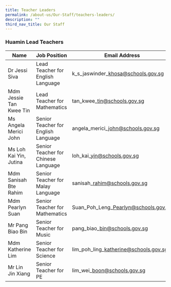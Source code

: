 ```yaml
---
title: Teacher Leaders
permalink: /about-us/Our-Staff/teachers-leaders/
description: ""
third_nav_title: Our Staff
---
```

### **Huamin Lead Teachers**


| Name | Job Position | Email Address |
| -------- | -------- | -------- |
| Dr Jessi Siva | Lead Teacher for English Language | k\_s\_jaswinder\_khosa@schools.gov.sg |
|Mdm Jessie Tan Kwee Tin | Lead Teacher for Mathematics | tan\_kwee\_tin@schools.gov.sg |
|Ms Angela Merici John|Senior Teacher for English Language | angela\_merici\_john@schools.gov.sg |
|Ms Loh Kai Yin, Jutina|Senior Teacher for Chinese Language | loh\_kai\_yin@schools.gov.sg |
|Mdm Sanisah Bte Rahim | Senior Teacher for Malay Language | sanisah\_rahim@schools.gov.sg | 
|Mdm Pearlyn Suan|Senior Teacher for Mathematics| Suan\_Poh\_Leng\_Pearlyn@schools.gov.sg | 
|Mr Pang Biao Bin|Senior Teacher for Music| pang\_biao\_bin@schools.gov.sg |
|Mdm Katherine Lim|Senior Teacher for Science| lim\_poh\_ling\_katherine@schools.gov.sg |
|Mr Lin Jin Xiang|Senior Teacher for PE| lim\_wei\_boon@schools.gov.sg | 